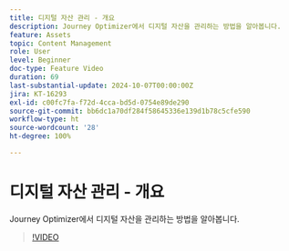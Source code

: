 ```yaml
---
title: 디지털 자산 관리 - 개요
description: Journey Optimizer에서 디지털 자산을 관리하는 방법을 알아봅니다.
feature: Assets
topic: Content Management
role: User
level: Beginner
doc-type: Feature Video
duration: 69
last-substantial-update: 2024-10-07T00:00:00Z
jira: KT-16293
exl-id: c00fc7fa-f72d-4cca-bd5d-0754e89de290
source-git-commit: bb6dc1a70df284f58645336e139d1b78c5cfe590
workflow-type: ht
source-wordcount: '28'
ht-degree: 100%

---
```


# 디지털 자산 관리 - 개요

Journey Optimizer에서 디지털 자산을 관리하는 방법을 알아봅니다.

>[!VIDEO](https://video.tv.adobe.com/v/3432674/?learn=on)
